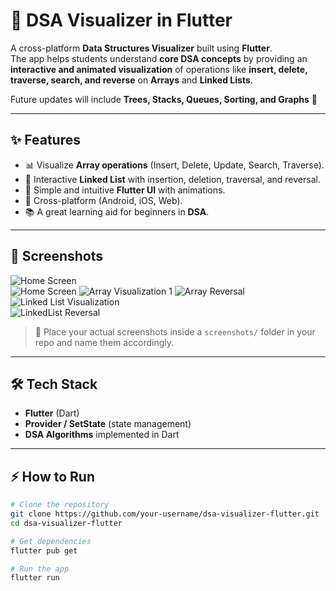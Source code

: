 # 📱 DSA Visualizer in Flutter  

A cross-platform **Data Structures Visualizer** built using **Flutter**.  
The app helps students understand **core DSA concepts** by providing an **interactive and animated visualization** of operations like **insert, delete, traverse, search, and reverse** on **Arrays** and **Linked Lists**.  

Future updates will include **Trees, Stacks, Queues, Sorting, and Graphs** 🚀  

---

## ✨ Features  
- 📊 Visualize **Array operations** (Insert, Delete, Update, Search, Traverse).  
- 🔗 Interactive **Linked List** with insertion, deletion, traversal, and reversal.  
- 🎨 Simple and intuitive **Flutter UI** with animations.  
- 🔄 Cross-platform (Android, iOS, Web).  
- 📚 A great learning aid for beginners in **DSA**.  

---

## 📸 Screenshots  

![Home Screen](https://github.com/akshara-001/DSA-Visualizer-Project-_Flutter/blob/7928d0d709fa02ec0221528985b05717e4588a1c/Screenshot%20(223).png)  
![Home Screen](https://github.com/akshara-001/DSA-Visualizer-Project-_Flutter/blob/7928d0d709fa02ec0221528985b05717e4588a1c/Screenshot%20(215).png)
![Array Visualization 1](https://github.com/akshara-001/DSA-Visualizer-Project-_Flutter/blob/7928d0d709fa02ec0221528985b05717e4588a1c/Screenshot%20(217).png) 
![Array Reversal](https://github.com/akshara-001/DSA-Visualizer-Project-_Flutter/blob/7928d0d709fa02ec0221528985b05717e4588a1c/Screenshot%20(219).png) 
![Linked List Visualization](https://github.com/akshara-001/DSA-Visualizer-Project-_Flutter/blob/7928d0d709fa02ec0221528985b05717e4588a1c/Screenshot%20(220).png)  
![LinkedList Reversal](https://github.com/akshara-001/DSA-Visualizer-Project-_Flutter/blob/7928d0d709fa02ec0221528985b05717e4588a1c/Screenshot%20(221).png)  

> 📌 Place your actual screenshots inside a `screenshots/` folder in your repo and name them accordingly.  

---

## 🛠️ Tech Stack  
- **Flutter** (Dart)  
- **Provider / SetState** (state management)  
- **DSA Algorithms** implemented in Dart  

---

## ⚡ How to Run  

```bash
# Clone the repository
git clone https://github.com/your-username/dsa-visualizer-flutter.git
cd dsa-visualizer-flutter

# Get dependencies
flutter pub get

# Run the app
flutter run
